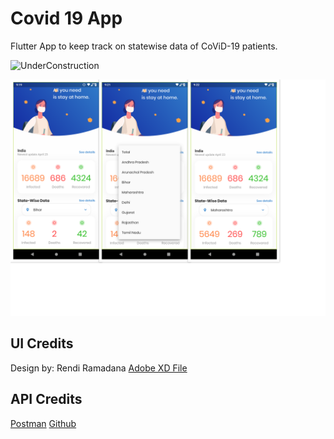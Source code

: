 # Covid 19 App

Flutter App to keep track on statewise data of CoViD-19 patients.

![UnderConstruction](https://img.shields.io/badge/UnderConstruction-YES-brightgreen)

<img src="https://raw.githubusercontent.com/amartyaa/CovidIndiaApp/master/assets/images/collage.png" >

## UI Credits
Design by: Rendi Ramadana [Adobe XD File](https://www.uplabs.com/posts/coronavirus-information-concept)

## API Credits
[Postman](https://documenter.getpostman.com/view/10724784/SzYXXKmA?version=latest)
[Github](https://github.com/amodm/api-covid19-in)
